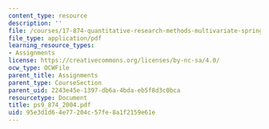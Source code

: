 ```yaml
---
content_type: resource
description: ''
file: /courses/17-874-quantitative-research-methods-multivariate-spring-2004/95e3d1d64e77204c57fe8a1f2159e61e_ps9_874_2004.pdf
file_type: application/pdf
learning_resource_types:
- Assignments
license: https://creativecommons.org/licenses/by-nc-sa/4.0/
ocw_type: OCWFile
parent_title: Assignments
parent_type: CourseSection
parent_uid: 2243e45e-1397-db6a-4bda-eb5f8d3c0bca
resourcetype: Document
title: ps9_874_2004.pdf
uid: 95e3d1d6-4e77-204c-57fe-8a1f2159e61e
---
```

